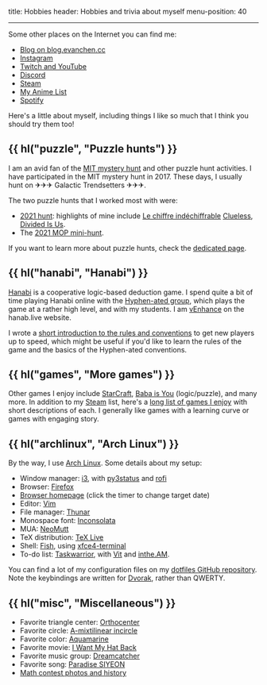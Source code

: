 title: Hobbies
header: Hobbies and trivia about myself
menu-position: 40

---

Some other places on the Internet you can find me:

- [Blog on blog.evanchen.cc](https://blog.evanchen.cc)
- [Instagram](https://www.instagram.com/evanchen.cc/)
- [Twitch and YouTube](videos.html)
- [Discord](discord.html)
- [Steam][steam]
- [My Anime List](https://myanimelist.net/animelist/vEnhance)
- [Spotify](https://open.spotify.com/user/31ligpcn22uiybn6wwrfrouklsxq/playlists)

Here's a little about myself,
including things I like so much that
I think you should try them too!

## {{ hl("puzzle", "Puzzle hunts") }}

I am an avid fan of the
[MIT mystery hunt](http://web.mit.edu/puzzle/www/huntsbyyear.html)
and other puzzle hunt activities.
I have participated in the MIT mystery hunt in 2017.
These days, I usually hunt on  ✈✈✈ Galactic Trendsetters ✈✈✈.

The two puzzle hunts that I worked most with were:

- [2021 hunt](https://perpendicular.institute/):
	highlights of mine include
	[Le chiffre indéchiffrable](https://perpendicular.institute/puzzle/le-chiffre-indéchiffrable/)
	[Clueless](https://perpendicular.institute/puzzle/clueless/),
	[Divided Is Us](https://perpendicular.institute/puzzle/divided-is-us/).
- The [2021 MOP mini-hunt](mop/2021.html).

If you want to learn more about puzzle hunts,
check the [dedicated page](puzzlehunt.html).

## {{ hl("hanabi", "Hanabi") }}

[Hanabi](https://en.wikipedia.org/wiki/Hanabi_\(card_game\))
is a cooperative logic-based deduction game.
I spend quite a bit of time playing Hanabi online with the
[Hyphen-ated group](https://github.com/Zamiell/hanabi-conventions),
which plays the game at a rather high level,
and with my students.
I am [vEnhance](https://hanab.live/scores/vEnhance) on the hanab.live website.

I wrote a
[short introduction to the rules and conventions](https://tinyurl.com/hanabi-evan-intro)
to get new players up to speed,
which might be useful if you'd like to learn the rules of the game
and the basics of the Hyphen-ated conventions.

## {{ hl("games", "More games") }}

Other games I enjoy include
[StarCraft](https://en.wikipedia.org/wiki/StarCraft_II:_Legacy_of_the_Void),
[Baba is You](https://hempuli.itch.io/baba) (logic/puzzle),
and many more.
In addition to my [Steam][steam] list,
here's a [long list of games I enjoy](games.html)
with short descriptions of each.
I generally like games with a learning curve or
games with engaging story.

## {{ hl("archlinux", "Arch Linux") }}

By the way, I use [Arch Linux](https://www.archlinux.org/).
Some details about my setup:

- Window manager: [i3](https://i3wm.org/),
  with [py3status](https://py3status.readthedocs.io/en/latest/index.html)
  and [rofi](https://github.com/davatorium/rofi)
- Browser: [Firefox](https://www.mozilla.org/en-US/firefox/new/)
- [Browser homepage](static/browser-homepage.html)
  (click the timer to change target date)
- Editor: [Vim](https://www.vim.org/)
- File manager: [Thunar](https://en.wikipedia.org/wiki/Thunar)
- Monospace font: [Inconsolata](https://en.wikipedia.org/wiki/Inconsolata)
- MUA: [NeoMutt](https://neomutt.org/)
- TeX distribution: [TeX Live](https://tug.org/texlive/)
- Shell: [Fish](http://fishshell.com/),
  using [xfce4-terminal](https://docs.xfce.org/apps/xfce4-terminal/start)
- To-do list: [Taskwarrior](https://taskwarrior.org/),
  with [Vit](https://github.com/vit-project/vit) and [inthe.AM](https://inthe.am/).

You can find a lot of my configuration files on my
[dotfiles GitHub repository](https://github.com/vEnhance/dotfiles).
Note the keybindings are written for
[Dvorak](https://en.wikipedia.org/wiki/Dvorak_Simplified_Keyboard),
rather than QWERTY.

## {{ hl("misc", "Miscellaneous") }}

- Favorite triangle center: [Orthocenter][orthocenter]
- Favorite circle: [A-mixtilinear incircle][mixt]
- Favorite color: [Aquamarine][aquamarine]
- Favorite movie: [I Want My Hat Back][hat]
- Favorite music group: [Dreamcatcher][dreamcatcher]
- Favorite song: [Paradise SIYEON][paradise]
- [Math contest photos and history](myscores.html)

[orthocenter]: https://mathworld.wolfram.com/Orthocenter.html
[mixt]: https://mathworld.wolfram.com/MixtilinearIncircles.html
[aquamarine]: https://en.wikipedia.org/wiki/Aquamarine_(color)
[steam]: https://steamcommunity.com/id/vEnhance/games/?tab=all
[hat]: https://www.imdb.com/title/tt2935976/
[dreamcatcher]: https://en.wikipedia.org/wiki/Dreamcatcher_(group)
[paradise]: https://www.youtube.com/watch?v=6TyOvuMWGSQ&ab_channel=Dreamcatcherofficial
